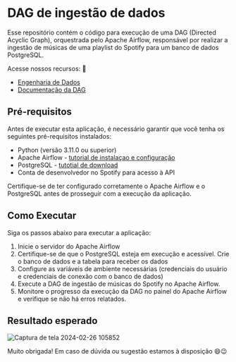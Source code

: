 # DAG de ingestão de dados
Esse repositório contém o código para execução de uma DAG (Directed Acyclic Graph), orquestrada pelo Apache Airflow, responsável por realizar a ingestão de músicas de uma playlist do Spotify para um banco de dados PostgreSQL.

Acesse nossos recursos: 🔗
- [Engenharia de Dados](./markdowns/engenharia_dados.md)
- [Documentação da DAG](./markdowns/dag_ingestao.md)

## Pré-requisitos
Antes de executar esta aplicação, é necessário garantir que você tenha os seguintes pré-requisitos instalados:

- Python (versão 3.11.0 ou superior)
- Apache Airflow - [tutorial de instalaçao e configuração](https://airflow.apache.org/docs/apache-airflow/stable/howto/docker-compose/index.html#initialize-the-database)
- PostgreSQL - [tutotial de download](https://www.postgresql.org/download/)
- Conta de desenvolvedor no Spotify para acesso à API
  
Certifique-se de ter configurado corretamente o Apache Airflow e o PostgreSQL antes de prosseguir com a execução da aplicação.

## Como Executar
Siga os passos abaixo para executar a aplicação:

1. Inicie o servidor do Apache Airflow
2. Certifique-se de que o PostgreSQL esteja em execução e acessível. Crie o banco de dados e a tabela para receber os dados
3. Configure as variáveis de ambiente necessárias (credenciais do usuário e credenciais de conexão com o banco de dados)
4. Execute a DAG de ingestão de músicas do Spotify no Apache Airflow.
5. Monitore o progresso da execução da DAG no painel do Apache Airflow e verifique se não há erros relatados.

## Resultado esperado
![Captura de tela 2024-02-26 105852](https://github.com/AnaJuliaMM/comite_2602/assets/123522605/29ab1cc4-0843-4711-85f7-7edf9ff1d55c)


Muito obrigada! Em caso de dúvida ou sugestão estamos à disposição 😄😉
